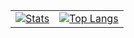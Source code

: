 <table><tr>
  <td><a href="#"><img
  src="https://github-readme-stats.vercel.app/api?username=vangogih&title_color=58A6FF&text_color=C9D1D9&bg_color=0D1117&hide_border=true&show_icons=true&icon_color=BDC5CD"
  alt="Stats" /></a></td>
  <td><a href="#"><img
  src="https://github-readme-stats.vercel.app/api/top-langs/?username=vangogih&title_color=58A6FF&text_color=C9D1D9&bg_color=0D1117&hide_border=true&langs_count=3"
  alt="Top Langs" /></a></td>
</tr></table>
